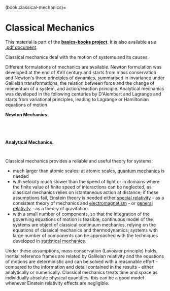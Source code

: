 (book:classical-mechanics)=
# Classical Mechanics

This material is part of the [**basics-books project**](https://basics2022.github.io/bbooks). It is also available as a [.pdf document](_build/latex/book.pdf).

Classical mechanics deal with the motion of systems and its causes.

Different formulations of mechanics are available. Newton formulation was developed at the end of XVII century and starts from mass conservation and Newton's three principles of dynamics, summarised in invariance under Galileian transformations, the relation between force and the change of momentum of a system, and action/reaction principle. Analytical mechanics was developed in the following centuries by D'Alembert and Lagrange and starts from variational principles, leading to Lagrange or Hamiltonian equations of motion.

**Newton Mechanics.**
```{dropdown} [Kinematics](classical-mechanics:kinematics)
```
```{dropdown} [Actions](classical-mechanics:actions)
```
```{dropdown} [Inertia](classical-mechanics:inertia)
```
```{dropdown} [Dynamics](classical-mechanics:dynamics)
```

**Analytical Mechanics.**
```{dropdown} [Lagrangian Mechanics](classical-mechanics:lagrange)
```
```{dropdown} [Hamiltonian Mechanics](classical-mechanics:hamilton)
```


Classical mechanics provides a reliable and useful theory for systems:
- much larger than atomic scales; at atomic scales, [quantum mechanics](https://basics2022.github.io/bbooks-physics-modern/ch/quantum-mechanics/intro.html) is needed
- with velocity much slower than the speed of light or in domains where the finite value of finite speed of interactions can be neglected, as classical mechanics relies on istantaneous action at distance; if these assumptions fail, Einstein theory is needed either [special relativity](https://basics2022.github.io/bbooks-physics-modern/ch/relativity-special/intro.html) - as a consistent theory of mechanics and [electromagnetism](https://basics2022.github.io/bbooks-physics-electromagnetism/intro.html) - or [general relativity](https://basics2022.github.io/bbooks-physics-modern/ch/relativity-general/intro.html) - as a theory of gravitation.
- with a small number of components, so that the integration of the governing equations of motion is feasible; continuous model of the systems are object of classical continuum mechanics, relying on the equations of classical mechanics and thermodynamics; systems with large number of components can be approached with the techniques developed in [statistical mechanics](https://basics2022.github.io/bbooks-physics-modern/ch/statistical-mechanics/intro.html).

Under these assumptions, mass conservation (Lavoisier principle) holds, inertial reference frames are related by Galileian relativity and the equations of motions are deterministic and can be solved with a reasonable effort - compared to the information and detail contained in the results - either analytically or numerically.
Classical mechanics treats time and space as individually absolute physical quantities: this can be a good model whenever Einstein relativity effects are negligible.


<!--
**Introduzione.**
- la meccanica si occupa della descrizione del moto dei sistemi e delle sue cause.
- lo sviluppo della teoria può essere riassunto in due parti: la prima formulazione di Newton nel XVII secolo, accompagnata allo sviluppo del calcolo infinitesimale; le riformulazioni "geometriche" di Lagrange e Hamilton, con lo sviluppo del calcolo delle variazioni;
- i *Principi* di Newton (*Philosophiae Naturalis Mathematica Principia*) concentono i concetti e i modelli necessari per formulare i principi della meccanica e sviluppare la teoria: partendo dalle definizioni di spazio, tempo (per lui assoluti), massa (per Lavoisier, costante), quantità di moto e forza, Newton formula i principi della meccanica classica; gli strumenti matematici del **calcolo infinitesimale** da lui congeniati, permettono a Newton di sviluppare la teoria;
- in questo lavoro, Newton formula la **legge di gravitazione universale**, riconoscendo la gravita come causa unica del moto dei corpi celesti e della caduta dei gravi sulla Terra. Questa legge, insieme alle equazioni della meccanica sviluppate gli permettono di dimostrare le leggi di Keplero
- nel secolo successivo a Parigi (**todo** riferimenti storici?), l'opera di D'Alembert e, soprattutto, Lagrange permette una riformulazione "geometrica" (**todo** spiegare) delle leggi della meccanica, usando gli strumenti del **calcolo della variazioni**; qualche anno dopo segue la riformulazione di Hamitlon; nonostante queste riformulazioni forniscano una teoria equivalente alla teoria di Newton, e non permettano di risolvere nuovi problemi in meccanica classica, esse forniscono un approccio moderno e comodo, che semplifica la scrittura delle equazioni che governano il moto dei sistemi, e che viene usato come base nella fisica moderna per l'approccio alle nuove discipline, come la meccanica quantistica. 

**Argomenti**
- Meccanica di Newton:
  - cinematica
  - azioni
  - inerzia
  - dinamica

- Meccanica analitica
  - formualzione di Lagrange
  - formulazione di Hamilton

**Pre-requisiti**: ... <br>
**Livello**: università <br>
**Altro...**:
-->

<!--
## Meccanica newtoniana
## Meccanica analitica

```{tableofcontents}
```
-->
